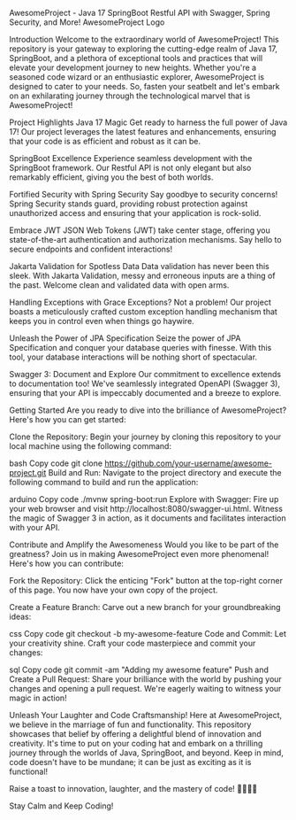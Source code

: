 AwesomeProject - Java 17 SpringBoot Restful API with Swagger, Spring Security, and More!
AwesomeProject Logo

Introduction
Welcome to the extraordinary world of AwesomeProject! This repository is your gateway to exploring the cutting-edge realm of Java 17, SpringBoot, and a plethora of exceptional tools and practices that will elevate your development journey to new heights. Whether you're a seasoned code wizard or an enthusiastic explorer, AwesomeProject is designed to cater to your needs. So, fasten your seatbelt and let's embark on an exhilarating journey through the technological marvel that is AwesomeProject!

Project Highlights
Java 17 Magic
Get ready to harness the full power of Java 17! Our project leverages the latest features and enhancements, ensuring that your code is as efficient and robust as it can be.

SpringBoot Excellence
Experience seamless development with the SpringBoot framework. Our Restful API is not only elegant but also remarkably efficient, giving you the best of both worlds.

Fortified Security with Spring Security
Say goodbye to security concerns! Spring Security stands guard, providing robust protection against unauthorized access and ensuring that your application is rock-solid.

Embrace JWT
JSON Web Tokens (JWT) take center stage, offering you state-of-the-art authentication and authorization mechanisms. Say hello to secure endpoints and confident interactions!

Jakarta Validation for Spotless Data
Data validation has never been this sleek. With Jakarta Validation, messy and erroneous inputs are a thing of the past. Welcome clean and validated data with open arms.

Handling Exceptions with Grace
Exceptions? Not a problem! Our project boasts a meticulously crafted custom exception handling mechanism that keeps you in control even when things go haywire.

Unleash the Power of JPA Specification
Seize the power of JPA Specification and conquer your database queries with finesse. With this tool, your database interactions will be nothing short of spectacular.

Swagger 3: Document and Explore
Our commitment to excellence extends to documentation too! We've seamlessly integrated OpenAPI (Swagger 3), ensuring that your API is impeccably documented and a breeze to explore.

Getting Started
Are you ready to dive into the brilliance of AwesomeProject? Here's how you can get started:

Clone the Repository: Begin your journey by cloning this repository to your local machine using the following command:

bash
Copy code
git clone https://github.com/your-username/awesome-project.git
Build and Run: Navigate to the project directory and execute the following command to build and run the application:

arduino
Copy code
./mvnw spring-boot:run
Explore with Swagger: Fire up your web browser and visit http://localhost:8080/swagger-ui.html. Witness the magic of Swagger 3 in action, as it documents and facilitates interaction with your API.

Contribute and Amplify the Awesomeness
Would you like to be part of the greatness? Join us in making AwesomeProject even more phenomenal! Here's how you can contribute:

Fork the Repository: Click the enticing "Fork" button at the top-right corner of this page. You now have your own copy of the project.

Create a Feature Branch: Carve out a new branch for your groundbreaking ideas:

css
Copy code
git checkout -b my-awesome-feature
Code and Commit: Let your creativity shine. Craft your code masterpiece and commit your changes:

sql
Copy code
git commit -am "Adding my awesome feature"
Push and Create a Pull Request: Share your brilliance with the world by pushing your changes and opening a pull request. We're eagerly waiting to witness your magic in action!

Unleash Your Laughter and Code Craftsmanship!
Here at AwesomeProject, we believe in the marriage of fun and functionality. This repository showcases that belief by offering a delightful blend of innovation and creativity. It's time to put on your coding hat and embark on a thrilling journey through the worlds of Java, SpringBoot, and beyond. Keep in mind, code doesn't have to be mundane; it can be just as exciting as it is functional!

Raise a toast to innovation, laughter, and the mastery of code! 🚀🎉👩‍💻

Stay Calm and Keep Coding!
